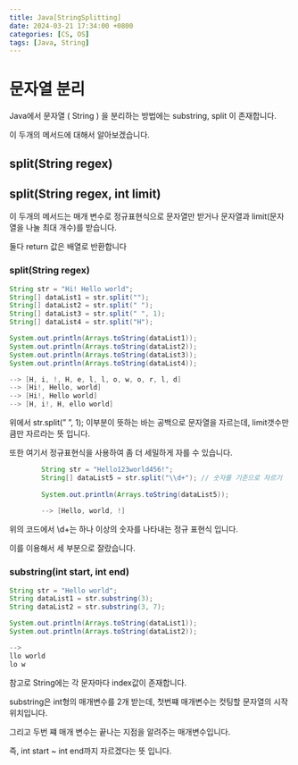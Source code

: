 ```yaml
---
title: Java[StringSplitting]
date: 2024-03-21 17:34:00 +0800
categories: [CS, OS]
tags: [Java, String]
---
```

# 문자열 분리
Java에서 문자열 ( String ) 을 분리하는 방법에는 substring, split 이 존재합니다.

이 두개의 메서드에 대해서 알아보겠습니다.

## split(String regex)

## split(String regex, int limit)

이 두개의 메서드는 매개 변수로 정규표현식으로 문자열만 받거나 문자열과 limit(문자열을 나눌 최대 개수)를 받습니다.

둘다 return 값은 배열로 반환합니다

### split(String regex)

```java
String str = "Hi! Hello world";
String[] dataList1 = str.split("");
String[] dataList2 = str.split(" ");
String[] dataList3 = str.split(" ", 1);
String[] dataList4 = str.split("H");

System.out.println(Arrays.toString(dataList1));
System.out.println(Arrays.toString(dataList2));
System.out.println(Arrays.toString(dataList3));
System.out.println(Arrays.toString(dataList4));

--> [H, i, !, H, e, l, l, o, w, o, r, l, d]
--> [Hi!, Hello, world]
--> [Hi!, Hello world]
--> [H, i!, H, ello world]
```

위에서 str.split(” ”, 1); 이부분이 뜻하는 바는 공백으로 문자열을 자르는데, limit갯수만 큼만 자르라는 뜻 입니다.

또한 여기서 정규표현식을 사용하여 좀 더 세밀하게 자를 수 있습니다.

```java
        String str = "Hello123world456!";
        String[] dataList5 = str.split("\\d+"); // 숫자를 기준으로 자르기
        
        System.out.println(Arrays.toString(dataList5));
        
        --> [Hello, world, !]
```

위의 코드에서 \d+는 하나 이상의 숫자를 나타내는 정규 표현식 입니다.  

이를 이용해서 세 부분으로 잘랐습니다.

### substring(int start, int end)

```java
String str = "Hello world";
String dataList1 = str.substring(3);
String dataList2 = str.substring(3, 7);

System.out.println(Arrays.toString(dataList1));
System.out.println(Arrays.toString(dataList2));

--> 
llo world
lo w
```

참고로 String에는 각 문자마다 index값이 존재합니다.

substring은 int형의 매개변수를 2개 받는데, 첫번쨰 매개변수는 컷팅할 문자열의 시작 위치입니다. 

그리고 두번 쨰 매개 변수는 끝나는 지점을 알려주는 매개변수입니다.  

즉, int start ~ int end까지 자르겠다는 뜻 입니다.
